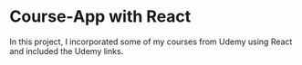# Course-App with React
In this project, I incorporated some of my courses from Udemy using React and included the Udemy links.
